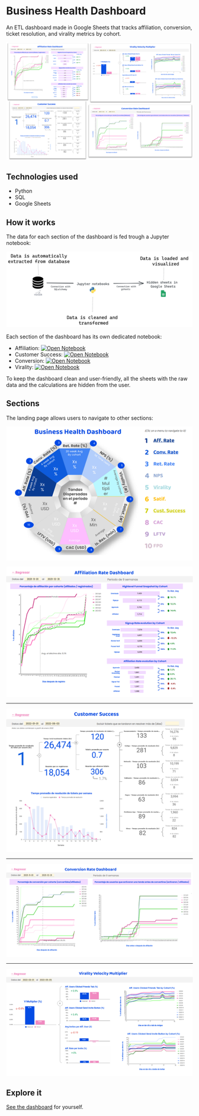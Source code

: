 # Business Health Dashboard

An ETL dashboard made in Google Sheets that tracks affiliation, conversion, ticket resolution, and virality metrics by cohort.

![Business Health Dashboard](https://raw.githubusercontent.com/FranciscoGalan/Business_Health_Dashboard/main/Media/Business%20Health%20Dashboard.png)

## Technologies used

* Python
* SQL
* Google Sheets



## How it works

The data for each section of the dashboard is fed trough a Jupyter notebook:



![](https://raw.githubusercontent.com/FranciscoGalan/Business_Health_Dashboard/main/Media/Diadram.png)



Each section of the dashboard has its own dedicated notebook:

* Affiliation: [![Open Notebook](https://img.shields.io/badge/Jupyter-Open_Notebook-blue?logo=Jupyter)](https://nbviewer.org/github/FranciscoGalan/Business_Health_Dashboard/blob/main/Affiliation_rate.ipynb)
* Customer Success: [![Open Notebook](https://img.shields.io/badge/Jupyter-Open_Notebook-blue?logo=Jupyter)](https://nbviewer.org/github/FranciscoGalan/Business_Health_Dashboard/blob/main/Customer_Success.ipynb)
* Conversion: [![Open Notebook](https://img.shields.io/badge/Jupyter-Open_Notebook-blue?logo=Jupyter)](https://nbviewer.org/github/FranciscoGalan/Business_Health_Dashboard/blob/main/Conversion_rate.ipynb)
* Virality: [![Open Notebook](https://img.shields.io/badge/Jupyter-Open_Notebook-blue?logo=Jupyter)](https://nbviewer.org/github/FranciscoGalan/Business_Health_Dashboard/blob/main/Viralidad.ipynb)

To keep the dashboard clean and user-friendly, all the sheets with the raw data and the calculations are hidden from the user.

## Sections

The landing page allows users to navigate to other sections:

![](https://raw.githubusercontent.com/FranciscoGalan/Business_Health_Dashboard/main/Media/main%20dashboard.PNG)



![](https://raw.githubusercontent.com/FranciscoGalan/Business_Health_Dashboard/main/Media/Affiliation.PNG)

------

![](https://raw.githubusercontent.com/FranciscoGalan/Business_Health_Dashboard/main/Media/Customer%20Success.PNG)

------

![](https://raw.githubusercontent.com/FranciscoGalan/Business_Health_Dashboard/main/Media/Conversion.PNG)

------

![](https://raw.githubusercontent.com/FranciscoGalan/Business_Health_Dashboard/main/Media/Virality.PNG)

## Explore it

[See the dashboard](https://docs.google.com/spreadsheets/d/1jN9o_HwA6jdteJO4Gf0DWlEsXOk2mqlIOunENvp9P6E/edit?usp=sharing) for yourself.